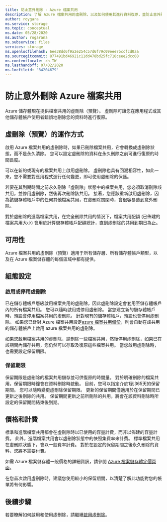 ```yaml
---
title: 防止意外刪除 - Azure 檔案共用
description: 了解 Azure 檔案共用的虛刪除，以及如何使用其進行資料復原，並防止意外刪除。
author: roygara
ms.service: storage
ms.topic: conceptual
ms.date: 05/28/2020
ms.author: rogarana
ms.subservice: files
services: storage
ms.openlocfilehash: 6ee38dd6f9a2e254c57d6f79c09eee7bccfcd0aa
ms.sourcegitcommit: 877491bd46921c11dd478bd25fc718ceee2dcc08
ms.contentlocale: zh-TW
ms.lasthandoff: 07/02/2020
ms.locfileid: "84204679"
---
```

# <a name="prevent-accidental-deletion-of-azure-file-shares"></a>防止意外刪除 Azure 檔案共用

Azure 儲存體現在提供檔案共用的虛刪除（預覽）。 虛刪除可讓您在應用程式或其他儲存體帳戶使用者錯誤地刪除您的資料時進行復原。

## <a name="how-soft-delete-preview-works"></a>虛刪除（預覽）的運作方式

啟用 Azure 檔案共用的虛刪除時，如果已刪除檔案共用，它會轉換成虛刪除狀態，而不是永久清除。 您可以設定虛刪除的資料在永久刪除之前可進行復原的時間長度。

可以在新的或現有的檔案共用上啟用虛刪除。 虛刪除也具有回溯相容性，如此一來，您不需要對應用程式進行任何變更，即可使用虛刪除的保護。 

若要在其到期時間之前永久刪除「虛刪除」狀態中的檔案共用，您必須取消刪除該共用，並停用虛刪除，然後再次刪除該共用。 接著，您應該重新啟用虛刪除，因為該儲存體帳戶中的任何其他檔案共用，在虛刪除關閉時，會很容易遭到意外刪除。

對於虛刪除的進階檔案共用，在完全刪除共用的情況下，檔案共用配額 (已佈建的檔案共用大小) 會用於計算儲存體帳戶配額總計，直到虛刪除的共用到期日為止。

## <a name="availability"></a>可用性

Azure 檔案共用的虛刪除（預覽）適用于所有儲存層、所有儲存體帳戶類型，以及在 Azure 檔案儲存體的每個區域中都有提供。

## <a name="configuration-settings"></a>組態設定

### <a name="enabling-or-disabling-soft-delete"></a>啟用或停用虛刪除

已在儲存體帳戶層級啟用檔案共用的虛刪除，因此虛刪除設定會套用至儲存體帳戶內的所有檔案共用。 您可以隨時啟用或停用虛刪除。 當您建立新的儲存體帳戶時，預設會停用檔案共用的虛刪除。 針對現有的儲存體帳戶，預設也會停用虛刪除。 如果您已針對 Azure 檔案共用設定[azure 檔案共用備份](../../backup/azure-file-share-backup-overview.md)，則會自動在該共用的儲存體帳戶上啟用 azure 檔案共用的虛刪除。

如果您啟用檔案共用的虛刪除，請刪除一些檔案共用，然後停用虛刪除，如果已在該期間內儲存共用，您仍然可以存取及復原這些檔案共用。 當您啟用虛刪除時，也需要設定保留期限。

### <a name="retention-period"></a>保留期限

保留期限是虛刪除的檔案共用儲存並可供復原的時間量。 對於明確刪除的檔案共用，保留期限時鐘會在資料刪除時啟動。 目前，您可以指定介於1到365天的保留期間。 您可以隨時變更虛刪除保留期限。 更新的保留期間僅適用於在保留期間已更新之後刪除的共用。 保留期間更新之前所刪除的共用，將會在該資料刪除時所設定的保留期間結束後到期。

## <a name="pricing-and-billing"></a>價格和計費

標準和進階檔案共用都會在虛刪除時以已使用的容量計費，而非以佈建的容量計費。 此外，進階檔案共用會以虛刪除狀態中的快照集費率來計費。 標準檔案共用在虛刪除狀態下，會以一般費率計費。 對於在設定的保留期間之後永久刪除的資料，您將不需要付費。

如需 Azure 檔案儲存體一般價格的詳細資訊，請參閱 [Azure 檔案儲存體定價頁面](https://azure.microsoft.com/pricing/details/storage/files/)。

在您首次啟用虛刪除時，建議您使用較小的保留期間，以清楚了解此功能對您的帳單將有何影響。

## <a name="next-steps"></a>後續步驟

若要瞭解如何啟用和使用虛刪除，請繼續[啟用虛刪除](storage-files-enable-soft-delete.md)。
